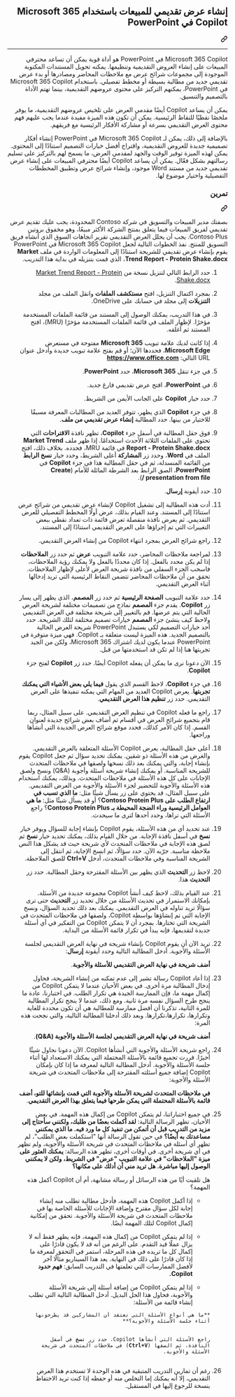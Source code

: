 <div class="Box-sc-g0xbh4-0 eoaCFS js-snippet-clipboard-copy-unpositioned undefined" data-hpc="true"><article class="markdown-body entry-content container-lg" itemprop="text"><div class="markdown-heading" dir="rtl"><h1 tabindex="-1" class="heading-element" dir="rtl">إنشاء عرض تقديمي للمبيعات باستخدام Microsoft 365 Copilot في PowerPoint</h1><a id="user-content-إنشاء-عرض-تقديمي-للمبيعات-باستخدام-microsoft-365-copilot-في-powerpoint" class="anchor" aria-label="Permalink: إنشاء عرض تقديمي للمبيعات باستخدام Microsoft 365 Copilot في PowerPoint" href="#إنشاء-عرض-تقديمي-للمبيعات-باستخدام-microsoft-365-copilot-في-powerpoint"><svg class="octicon octicon-link" viewBox="0 0 16 16" version="1.1" width="16" height="16" aria-hidden="true"><path d="m7.775 3.275 1.25-1.25a3.5 3.5 0 1 1 4.95 4.95l-2.5 2.5a3.5 3.5 0 0 1-4.95 0 .751.751 0 0 1 .018-1.042.751.751 0 0 1 1.042-.018 1.998 1.998 0 0 0 2.83 0l2.5-2.5a2.002 2.002 0 0 0-2.83-2.83l-1.25 1.25a.751.751 0 0 1-1.042-.018.751.751 0 0 1-.018-1.042Zm-4.69 9.64a1.998 1.998 0 0 0 2.83 0l1.25-1.25a.751.751 0 0 1 1.042.018.751.751 0 0 1 .018 1.042l-1.25 1.25a3.5 3.5 0 1 1-4.95-4.95l2.5-2.5a3.5 3.5 0 0 1 4.95 0 .751.751 0 0 1-.018 1.042.751.751 0 0 1-1.042.018 1.998 1.998 0 0 0-2.83 0l-2.5 2.5a1.998 1.998 0 0 0 0 2.83Z"></path></svg></a></div>
<hr>
<p dir="rtl">Microsoft 365 Copilot في PowerPoint هو أداة قوية يمكن أن تساعد محترفي المبيعات على إنشاء العروض التقديمية وتنظيمها. يمكنه تحويل المستندات المكتوبة الموجودة إلى مجموعات شرائح عرض مع ملاحظات المحاضر ومصادرها أو بدء عرض تقديمي جديد من مطالبة بسيطة أو مخطط تفصيلي. باستخدام Microsoft 365 Copilot في PowerPoint، يمكنهم التركيز على محتوى عروضهم التقديمية، بينما تهتم الأداة بالتصميم والتنسيق.</p>
<p dir="rtl">يمكن أن يساعد Copilot أيضًا مقدمي العرض على تلخيص عروضهم التقديمية، ما يوفر ملخصًا نقطيًا للنقاط الرئيسية. يمكن أن تكون هذه الميزة مفيدة عندما يجب عليهم فهم محتوى العرض التقديمي بسرعة أو مشاركة الأفكار الرئيسية مع فريقهم.</p>
<p dir="rtl">بالإضافة إلى ذلك، يمكن لـ Microsoft 365 Copilot في PowerPoint إنشاء أفكار تصميمية جديدة للعروض التقديمية، واقتراح أفضل خيارات التصميم استنادًا إلى المحتوى. يمكن لهذه الميزة توفير الوقت والجهد لمقدمي العرض، ما يسمح لهم بالتركيز على تسليم رسالتهم بشكل فعّال. يمكن أن يساعد Copilot أيضًا محترفي المبيعات على إنشاء عرض تقديمي جديد من مستند Word موجود، وإنشاء شرائح عرض وتطبيق المخططات التفصيلية واختيار موضوع لها.</p>
<div class="markdown-heading" dir="rtl"><h3 tabindex="-1" class="heading-element" dir="rtl">تمرين</h3><a id="user-content-تمرين" class="anchor" aria-label="Permalink: تمرين" href="#تمرين"><svg class="octicon octicon-link" viewBox="0 0 16 16" version="1.1" width="16" height="16" aria-hidden="true"><path d="m7.775 3.275 1.25-1.25a3.5 3.5 0 1 1 4.95 4.95l-2.5 2.5a3.5 3.5 0 0 1-4.95 0 .751.751 0 0 1 .018-1.042.751.751 0 0 1 1.042-.018 1.998 1.998 0 0 0 2.83 0l2.5-2.5a2.002 2.002 0 0 0-2.83-2.83l-1.25 1.25a.751.751 0 0 1-1.042-.018.751.751 0 0 1-.018-1.042Zm-4.69 9.64a1.998 1.998 0 0 0 2.83 0l1.25-1.25a.751.751 0 0 1 1.042.018.751.751 0 0 1 .018 1.042l-1.25 1.25a3.5 3.5 0 1 1-4.95-4.95l2.5-2.5a3.5 3.5 0 0 1 4.95 0 .751.751 0 0 1-.018 1.042.751.751 0 0 1-1.042.018 1.998 1.998 0 0 0-2.83 0l-2.5 2.5a1.998 1.998 0 0 0 0 2.83Z"></path></svg></a></div>
<p dir="rtl">بصفتك مدير المبيعات والتسويق في شركة Contoso المحدودة، يجب عليك تقديم عرض تقديمي لفريق المبيعات فيما يتعلق بمنتج الشركة الأكثر مبيعًا، وهو مخفوق بروتين Contoso Plus. يجب أن يحلل العرض التقديمي تقرير اتجاهات السوق الذي أنشأه فريق التسويق للمنتج. نفذ الخطوات التالية لجعل Microsoft 365 Copilot في PowerPoint يقوم بإنشاء عرض تقديمي للشريحة استنادًا إلى المعلومات الواردة في ملف <strong>Market Trend Report - Protein Shake.docx</strong>، الذي قمت بتنزيله في بداية هذا التدريب.</p>
<ol dir="rtl">
<li>
<p dir="rtl">حدد الرابط التالي لتنزيل نسخة من <a href="https://go.microsoft.com/fwlink/?linkid=2268827" rel="nofollow">Market Trend Report - Protein Shake.docx</a>.</p>
</li>
<li>
<p dir="rtl">بمجرد اكتمال التنزيل، افتح <strong>مستكشف الملفات</strong> وانقل الملف من مجلد <strong>التنزيلات</strong> إلى مجلد في حسابك على OneDrive.</p>
</li>
<li>
<p dir="rtl">في هذا التدريب، يمكنك الوصول إلى المستند من قائمة الملفات المستخدمة مؤخرًا. لإظهار الملف في قائمة الملفات المستخدمة مؤخرًا (MRU)، افتح المستند ثم أغلقه.</p>
</li>
<li>
<p dir="rtl">إذا كانت لديك علامة تبويب <strong>Microsoft 365</strong> مفتوحة في مستعرض <strong>Microsoft Edge</strong>، فحددها الآن؛ أو قم بفتح علامة تبويب جديدة وأدخل عنوان URL التالي: <strong><a href="https://www.office.com" rel="nofollow">https://www.office.com</a></strong></p>
</li>
<li>
<p dir="rtl">في جزء تنقل <strong>Microsoft 365</strong>، حدد <strong>PowerPoint</strong>.</p>
</li>
<li>
<p dir="rtl">في <strong>PowerPoint</strong>، افتح عرض تقديمي فارغ جديد.</p>
</li>
<li>
<p dir="rtl">حدد خيار <strong>Copilot</strong> على الجانب الأيمن من الشريط.</p>
</li>
<li>
<p dir="rtl">في جزء <strong>Copilot</strong> الذي يظهر، تتوفر العديد من المطالبات المعرفة مسبقًا للاختيار من بينها. حدد المطالبة <strong>إنشاء عرض تقديمي من ملف</strong>.</p>
</li>
<li>
<p dir="rtl">فوق حقل المطالبة في أسفل جزء <strong>Copilot</strong>، تظهر نافذة <strong>الاقتراحات</strong> التي تحتوي على الملفات الثلاثة الأحدث استخدامًا. إذا ظهر ملف <strong>Market Trend Report - Protein Shake.docx</strong> في قائمة MRU، فحدده. بخلاف ذلك، افتح الملف في <strong>Word</strong>، وحدد زر <strong>المشاركة</strong> أعلى الشريط، وحدد خيار <strong>نسخ الرابط</strong> من القائمة المنسدلة، ثم في حقل المطالبة هذا في جزء <strong>Copilot</strong> في <strong>PowerPoint</strong>، الصق الرابط بعد الشرطة المائلة للأمام (<strong>Create presentation from file /</strong>).</p>
</li>
<li>
<p dir="rtl">حدد أيقونة <strong>إرسال</strong>.</p>
</li>
<li>
<p dir="rtl">أدت هذه المطالبة إلى تشغيل Copilot لإنشاء عرض تقديمي من شرائح عرض استنادًا إلى المستند. وعند القيام بذلك، عرض أولًا المخطط التفصيلي للعرض التقديمي. ثم يعرض نافذة منفصلة تعرض قائمة ذات تعداد نقطي ببعض التغييرات التي تم إجراؤها على العرض التقديمي استنادًا إلى المستند.</p>
</li>
<li>
<p dir="rtl">راجع شرائح العرض بمجرد انتهاء Copilot من إنشاء العرض التقديمي.</p>
</li>
<li>
<p dir="rtl">لمراجعة ملاحظات المحاضر، حدد علامة التبويب <strong>عرض</strong> ثم حدد زر <strong>الملاحظات</strong> إذا لم يكن محدد بالفعل. إذا كان محددًا بالفعل ولا يمكنك رؤية الملاحظات، فاسحب الجزء السفلي من نافذة شريحة العرض لأعلى لإظهار الملاحظات. تحقق من أن ملاحظات المحاضر تتضمن النقاط الرئيسية التي تريد إدخالها أثناء العرض التقديمي.</p>
</li>
<li>
<p dir="rtl">حدد علامة التبويب <strong>الصفحة الرئيسية</strong> ثم حدد زر <strong>المصمم</strong>، الذي يظهر إلى يسار زر <strong>Copilot</strong>. يقدم جزء <strong>المصمم</strong> نماذج من تصميمات مختلفة لشريحة العرض الحالية التي يتم عرضها. قم بالتغيير إلى شريحة مختلفة في العرض التقديمي ولاحظ كيف ينشئ جزء <strong>المصمم</strong> خيارات تصميم مختلفة لتلك الشريحة. حدد أحد خيارات التصميم لكي يستبدل PowerPoint شريحة العرض الحالية بالتصميم الجديد. هذه الميزة ليست متعلقة بـ Copilot. فهي ميزة متوفرة في PowerPoint عندما يكون لديك اشتراك Microsoft 365، ولكن من الجيد تجربتها هنا إذا لم تكن قد استخدمتها من قبل.</p>
</li>
<li>
<p dir="rtl">الآن دعونا نرى ما يمكن أن يفعله Copilot أيضًا. حدد زر <strong>Copilot</strong> لفتح جزء <strong>Copilot</strong>.</p>
</li>
<li>
<p dir="rtl">في جزء <strong>Copilot</strong>، لاحظ القسم الذي يقول <strong>فيما يلي بعض الأشياء التي يمكنك تجربتها</strong>. يعرض Copilot العديد من المهام التي يمكنه تنفيذها على العرض التقديمي. حدد زر <strong>تنظيم هذا العرض التقديمي</strong>.</p>
</li>
<li>
<p dir="rtl">راجع ما فعله Copilot في تنظيم العرض التقديمي. على سبيل المثال، ربما قام بتجميع شرائح العرض في أقسام ثم أضاف بعض شرائح جديدة لعنوان القسم. إذا كان الأمر كذلك، فحدد موقع شرائح العرض الجديدة التي أنشأها وراجعها.</p>
</li>
<li>
<p dir="rtl">أعلى حقل المطالبة، يعرض Copilot الأسئلة المتعلقة بالعرض التقديمي. والغرض من هذه الأسئلة ذو شقين. يمكنك تحديد سؤال ثم جعل Copilot يقوم بإنشاء إجابة، والتي يمكنك بعد ذلك نسخها ولصقها في ملاحظات المتحدث للشريحة المناسبة. أو يمكنك إنشاء شريحة أسئلة وأجوبة (Q&amp;A) ونسخ ولصق الإجابات على كل هذه الأسئلة في ملاحظات المتحدث. وبذلك، يمكنك استخدام هذه الأسئلة والأجوبة للتحضير لجزء الأسئلة والأجوبة من العرض التقديمي. على سبيل المثال، قد يحتوي على زر يسأل شيئًا مثل: <strong>ما الذي تسبب في ارتفاع الطلب على Contoso Protein Plus</strong>؟ أو قد يسأل شيئًا مثل: <strong>ما هي العوامل الرئيسية وراء الضجة المحيطة بـ Contoso Protein Plus</strong>؟ راجع الأسئلة التي تراها، وحدد أحدها لترى ما سيحدث.</p>
</li>
<li>
<p dir="rtl">عند تحديد أي من هذه الأسئلة، يقوم Copilot بإنشاء إجابة للسؤال ويوفر خيار <strong>نسخ</strong> في أسفل نافذة الإجابة. من خلال القيام بذلك، يمكنك تحديد خيار <strong>نسخ</strong> ثم لصق هذه الإجابة في ملاحظات المتحدث لأي شريحة حيث قد يشكل هذا النص ملاحظة مناسبة. جرّبه الآن. حدد سؤالًا، ثم انسخ الإجابة، ثم انتقل إلى الشريحة المناسبة وفي ملاحظات المتحدث، أدخل <strong>Ctrl+V</strong> للصق الملاحظة.</p>
</li>
<li>
<p dir="rtl">لاحظ زر <strong>التحديث</strong> الذي يظهر بين الأسئلة المقترحة وحقل المطالبة. حدد زر <strong>التحديث</strong> هذا.</p>
</li>
<li>
<p dir="rtl">عند القيام بذلك، لاحظ كيف أنشأ Copilot مجموعة جديدة من الأسئلة. بإمكانك الاستمرار في تحديث الأسئلة من خلال تحديد زر <strong>التحديث</strong> حتى ترى سؤالًا تريد تناوله في العرض التقديمي. يمكنك بعد ذلك تحديد السؤال، ونسخ الإجابة التي تم إنشاؤها بواسطة Copilot، ولصقها في ملاحظات المتحدث في الشريحة التي تختارها. بمجرد أن لا يتمكن Copilot من التفكير في أي أسئلة جديدة لتقديمها، فإنه يبدأ في تكرار قائمة الأسئلة من البداية.</p>
</li>
<li>
<p dir="rtl">تريد الآن أن يقوم Copilot بإنشاء شريحة في نهاية العرض التقديمي لجلسة الأسئلة والأجوبة. أدخل المطالبة التالية وحدد أيقونة <strong>إرسال</strong>:</p>
<p dir="rtl"><strong>أضف شريحة في نهاية العرض التقديمي للأسئلة والأجوبة</strong>.</p>
</li>
<li>
<p dir="rtl">إذا أعاد Copilot رسالة تشير إلى عدم تمكنه من إنشاء الشريحة، فحاول إدخال المطالبة مرة أخرى. في بعض الأحيان عندما لا يتمكن Copilot من إكمال مهمة ما، فإن الممارسة الجيدة هي تكرار الطلب. في اختبارنا، عادة ما ينجح طرح السؤال نفسه مرة ثانية. ومع ذلك، عندما لا ينجح تكرار المطالبة للمرة الثانية، تذكرنا أن أفضل ممارسة للمطالبة هي أن تكون محددة للغاية وتكرارها، تكرارها،تكرارها. وبعد ذلك أدخلنا المطالبة التالية، والتي نجحت هذه المرة:</p>
<p dir="rtl"><strong>أضف شريحة في نهاية العرض التقديمي لجلسة الأسئلة والأجوبة (Q&amp;A)</strong>.</p>
</li>
<li>
<p dir="rtl">راجع شريحة الأسئلة والأجوبة التي أنشأها Copilot. الآن دعونا نحاول شيئًا أخيرًا. قررت تجميع قائمة بالأسئلة المحتملة التي يمكنك الاستعداد لها أثناء جلسة الأسئلة والأجوبة. أدخل المطالبة التالية لمعرفة ما إذا كان بإمكان Copilot إضافة جميع أسئلته المقترحة إلى ملاحظات المتحدث في شريحة الأسئلة والأجوبة:</p>
<p dir="rtl"><strong>في ملاحظات المتحدث لشريحة الأسئلة والأجوبة التي قمت بإنشائها للتو، أضف قائمة بالأسئلة المحتملة التي يمكن طرحها فيما يتعلق بهذا العرض التقديمي</strong>.</p>
</li>
<li>
<p dir="rtl">في جميع اختباراتنا، لم يتمكن Copilot من إكمال هذه المهمة. في بعض الأحيان، تظهر الرسالة التالية: <strong>لقد أكملت بعضًا من طلبك، ولكنني سأحتاج إلى مزيد من التدريب قبل أن أتمكن من تنفيذ كل ما ورد فيه. ما الذي يمكنني مساعدتك به أيضًا؟</strong> في حين تقول الرسالة أنها "استكملت بعض الطلب"، لم تظهر أي أسئلة في ملاحظات المتحدث في شريحة الأسئلة والأجوبة، ولم تظهر في أي شريحة أخرى. في أوقات أخرى، تظهر هذه الرسالة: <strong>يمكنك العثور على ميزة "الملاحظات" في علامة التبويب "عرض" في الشريط، ولكن لا يمكنني الوصول إليها مباشرة. هل تريد مني أن أدلك على مكانها؟</strong></p>
<p dir="rtl">هل تلقيت أيًا من هذه الرسائل أو رسالة مشابهة، أم أن Copilot أكمل هذه المهمة؟</p>
<ul dir="rtl">
<li>
<p dir="rtl">إذا أكمل Copilot هذه المهمة، فأدخل مطالبة تطلب منه إنشاء إجابة لكل سؤال مقترح وإضافة الإجابات للأسئلة الخاصة بها في ملاحظات المتحدث في شريحة الأسئلة والأجوبة. تحقق من إمكانية إكمال Copilot لتلك المهمة أيضًا.</p>
</li>
<li>
<p dir="rtl">إذا لم يتمكن Copilot من إكمال هذه المهمة، فإنه يظهر فقط أنه لا يزال عملًا قيد التقدم. على الرغم من أنه قد لا يكون قادرًا على إكمال كل ما تريده في هذه المرحلة، استمر في التحقق لمعرفة ما إذا كان قادرًا على ذلك في النهاية. يعد هذا السيناريو مثالًا آخر لأفضل الممارسات التي تعلمتها في التدريب السابق: <strong>فهم حدود Copilot.</strong></p>
</li>
<li>
<p dir="rtl">إذا لم يتمكن Copilot من إضافة أسئلة إلى شريحة الأسئلة والأجوبة، فحاول هذا الحل البديل. أدخل المطالبة التالية التي تطلب إنشاء قائمة من الأسئلة:</p>
</li>
</ul>
<div class="snippet-clipboard-content notranslate position-relative overflow-auto"><pre class="notranslate"><code>**ما هي أنواع الأسئلة التي تعتقد أن المشاركين قد يطرحونها أثناء جلسة الأسئلة والأجوبة؟**

راجع الأسئلة التي أنشأها Copilot. حدد زر **نسخ** في أسفل النافذة، ثم الصقها (**Ctrl+V**) في ملاحظات المتحدث في شريحة الأسئلة والأجوبة.
</code></pre></div>
</li>
<li>
<p dir="rtl">رغم أن تمارين التدريب المتبقية في هذه الوحدة لا تستخدم هذا العرض التقديمي، إلا أنه يمكنك إما التخلص منه أو حفظه إذا كنت تريد الاحتفاظ بنسخة للرجوع إليها في المستقبل.</p>
</li>
</ol>
</article></div>
